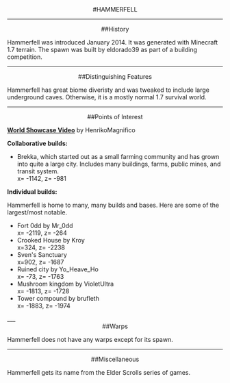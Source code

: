 ---
---
<div style="text-align: center;" markdown="1">
#HAMMERFELL
</div>

___

<div style="text-align: center;" markdown="1">
##History
</div>
<p>Hammerfell was introduced January 2014. It was generated with Minecraft 1.7 terrain. The spawn was built by eldorado39 as part of a building competition.</p>

___

<div style="text-align: center;" markdown="1">
##Distinguishing Features
</div>
<p>Hammerfell has great biome diveristy and was tweaked to include large underground caves. Otherwise, it is a mostly normal 1.7 survival world.</p>

___

<div style="text-align: center;" markdown="1">
##Points of Interest
</div>
<p><a href="https://www.youtube.com/watch?v=qX_T0C8WU0Y"><b>World Showcase Video</b></a> by HenrikoMagnifico</p>

<p><b>Collaborative builds:</b></p>
<ul>
<li>Brekka, which started out as a small farming community and has grown into quite a large city. Includes many buildings, farms, public mines, and transit system.<br>
x= -1142, z= -981
</li>
</ul>
<p><b>Individual builds:</b></p>
<p>Hammerfell is home to many, many builds and bases. Here are some of the largest/most notable.</p>
<ul>
<li>Fort 0dd by Mr_0dd<br>
    x= -2119, z= -264</li>
<li>Crooked House by Kroy<br>
    x=324, z= -2238</li>
<li>Sven's Sanctuary<br>
    x=902, z= -1687</li>
    <li>Ruined city by Yo_Heave_Ho<br>
    x= -73, z= -1763</li>
    <li>Mushroom kingdom by VioletUltra<br>
    x= -1813, z= -1728</li>
   <li>Tower compound by brufleth<br>
    x= -1883, z= -1974</li>
</ul>
___

<div style="text-align: center;" markdown="1">
##Warps
</div>
<p>Hammerfell does not have any warps except for its spawn.</p>

___

<div style="text-align: center;" markdown="1">
##Miscellaneous
</div>
<p>Hammerfell gets its name from the Elder Scrolls series of games.</p>
